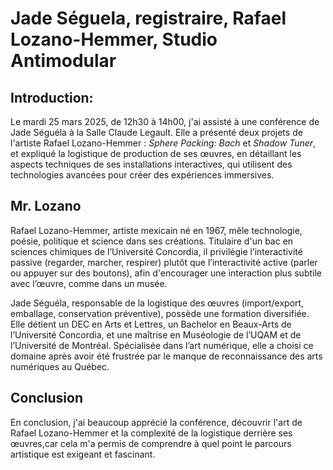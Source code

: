# Jade Séguela, registraire, Rafael Lozano-Hemmer, Studio Antimodular #

## Introduction: ##

Le mardi 25 mars 2025, de 12h30 à 14h00, j'ai assisté à une conférence de Jade Séguéla à la Salle Claude Legault. Elle a présenté deux projets de l'artiste Rafael Lozano-Hemmer : *Sphere Packing: Bach* et *Shadow Tuner*, et expliqué la logistique de production de ses œuvres, en détaillant les aspects techniques de ses installations interactives, qui utilisent des technologies avancées pour créer des expériences immersives.

## Mr. Lozano ##

Rafael Lozano-Hemmer, artiste mexicain né en 1967, mêle technologie, poésie, politique et science dans ses créations. Titulaire d'un bac en sciences chimiques de l’Université Concordia, il privilégie l’interactivité passive (regarder, marcher, respirer) plutôt que l’interactivité active (parler ou appuyer sur des boutons), afin d'encourager une interaction plus subtile avec l’œuvre, comme dans un musée.

Jade Séguéla, responsable de la logistique des œuvres (import/export, emballage, conservation préventive), possède une formation diversifiée. Elle détient un DEC en Arts et Lettres, un Bachelor en Beaux-Arts de l’Université Concordia, et une maîtrise en Muséologie de l’UQAM et de l’Université de Montréal. Spécialisée dans l’art numérique, elle a choisi ce domaine après avoir été frustrée par le manque de reconnaissance des arts numériques au Québec.


## Conclusion ##

En conclusion,  j'ai beaucoup apprécié la conférence, découvrir l'art de Rafael Lozano-Hemmer et la complexité de la logistique derrière ses œuvres,car cela m'a permis de comprendre à quel point le parcours artistique est exigeant et fascinant.
